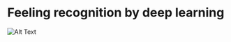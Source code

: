 # Feeling recognition by deep learning

![Alt Text](https://github.com/ArthurTlprt/SentimentRecognition/blob/master/Demonstration.gif)
